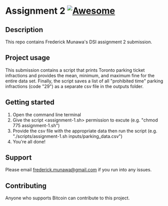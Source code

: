# Assignment 2 [![Awesome](https://cdn.jsdelivr.net/gh/sindresorhus/awesome@d7305f38d29fed78fa85652e3a63e154dd8e8829/media/badge.svg)](https://github.com/sindresorhus/awesome#readme)

## Description
This repo contains Frederick Munawa's DSI assignment 2 submission.

## Project usage
This submission contains a script that prints Toronto parking ticket infractions and provides the mean, minimum, and maximum fine for the entire data set. Finally, the script saves a list of all "prohibited time" parking infractions (code "29") as a separate csv file in the outputs folder. 

## Getting started
1. Open the command line terminal
2. Give the script <assignment-1.sh> permission to excute (e.g. "chmod 775 assignment-1.sh")
3. Provide the csv file with the appropriate data then run the script (e.g. "./scripts/assignment-1.sh inputs/parking_data.csv")
4. You're all done!	

## Support
Please email frederick.munawa@gmail.com if you run into any issues. 

## Contributing
Anyone who supports Bitcoin can contribute to this project. 


